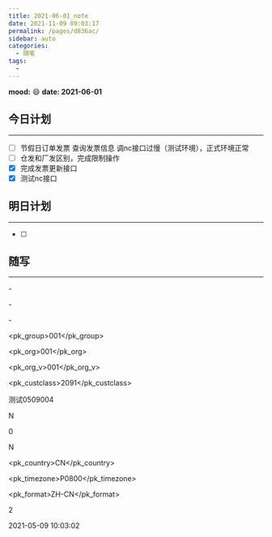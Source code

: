 ```yaml
---
title: 2021-06-01_note
date: 2021-11-09 09:03:17
permalink: /pages/d836ac/
sidebar: auto
categories:
  - 随笔
tags:
  - 
---
```

**mood:** :smile:  																		**date: 2021-06-01**  
## 今日计划  
------
- [ ]  节假日订单发票 查询发票信息 调nc接口过慢（测试环境），正式环境正常
- [ ] 仓发和厂发区别，完成限制操作
- [x] 完成发票更新接口
- [x] 测试nc接口
## 明日计划  
------
- [ ]  
## 随写 
------

<?xml version="1.0" encoding="UTF-8"?>

<!--“sender”字段代表发送方系统代码，默认lcxx，orgcode为接收组织，默认001，groupcode为所属集团编码，默认001，billtype为同步的类型，默认customer2NC，account为账套编码，根据系统的 设置单独提供-->

-<ufinterface sender="lcxx" roottag="" replace="Y" isexchange="Y" groupcode="001" filename="" billtype="customer2NC" account="001">

<!--id中存放唯一性主键，便于控制不会重复同步-->



-<bill id="2091078336">


-<billhead>

<!--所属集团 非空 （默认001）-->


<pk_group>001</pk_group>

<!--所属组织 非空 （默认001）-->


<pk_org>001</pk_org>

<!--所属版本 非空 （默认001）-->


<pk_org_v>001</pk_org_v>

<!--客商分类 非空 -->


<pk_custclass>2091</pk_custclass>

<!--客商名称 非空 -->


<name>测试0509004</name>

<!--是否供应商 非空（默认N，后台同步生成供应商） -->


<issupplier>N</issupplier>

<!--客户类型 非空 （0=外部单位，1=内部单位，默认0）-->


<custprop>0</custprop>

<!--是否散户 非空 （默认N）-->


<isfreecust>N</isfreecust>

<!--国家/地区 非空 （默认CN）-->


<pk_country>CN</pk_country>

<!--时区 非空 （默认P0800）-->


<pk_timezone>P0800</pk_timezone>

<!--数据格式 非空 （默认ZH-CN）-->


<pk_format>ZH-CN</pk_format>

<!--启用状态 非空 （1=未启用，2=已启用，3=已停用）-->


<enablestate>2</enablestate>

<!--创建时间 非空 -->


<creationtime>2021-05-09 10:03:02</creationtime>

</billhead>

</bill>

</ufinterface>